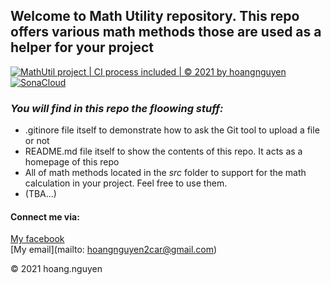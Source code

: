 ## Welcome to Math Utility repository. This repo offers various math methods those are used as a helper for your project

[![MathUtil project | CI process included | © 2021 by hoangnguyen](https://github.com/hoangnguyen-w/math-util/actions/workflows/main.yml/badge.svg)](https://github.com/hoangnguyen-w/math-util/actions/workflows/main.yml)
[![SonaCloud](https://github.com/hoangnguyen-w/math-util/actions/workflows/build.yml/badge.svg)](https://github.com/hoangnguyen-w/math-util/actions/workflows/build.yml)
### *_You will find in this repo the floowing stuff:_*
* .gitinore file itself to demonstrate how to ask the Git tool to upload a file or not
* README.md file itself to show the contents of this repo. It acts as a homepage of this repo
* All of math methods located in the *src* folder to support for the math calculation in your project. Feel free to use them.
* (TBA...)

#### Connect me via:
[My facebook](http://facebook.com/anhanhok992000)  
[My email](mailto: hoangnguyen2car@gmail.com)

© 2021 hoang.nguyen



